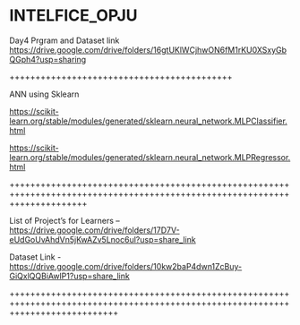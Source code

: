 # INTELFICE_OPJU
Day4 Prgram and Dataset link
https://drive.google.com/drive/folders/16gtUKlWCjhwON6fM1rKU0XSxyGbQGph4?usp=sharing


+++++++++++++++++++++++++++++++++++++++++++

ANN using Sklearn

https://scikit-learn.org/stable/modules/generated/sklearn.neural_network.MLPClassifier.html


https://scikit-learn.org/stable/modules/generated/sklearn.neural_network.MLPRegressor.html


+++++++++++++++++++++++++++++++++++++++++++++++++++++++++++++++++++++++++++++++++++++++++++++++++++++++++++++++++++++++++++

List of Project’s for Learners – https://drive.google.com/drive/folders/17D7V-eUdGoUvAhdVn5jKwAZv5Lnoc6ul?usp=share_link

Dataset Link - https://drive.google.com/drive/folders/10kw2baP4dwn1ZcBuy-GiQxlQQBiAwlP1?usp=share_link

+++++++++++++++++++++++++++++++++++++++++++++++++++++++++++++++++++++++++++++++++++++++++++++++++++++++++++++++++++++++++++++++++

